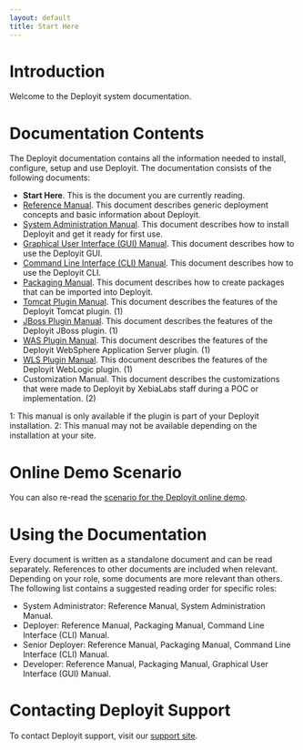 ```yaml
---
layout: default
title: Start Here
---
```


# Introduction #

Welcome to the Deployit system documentation.

# Documentation Contents #

The Deployit documentation contains all the information needed to install, configure, setup and use Deployit. The documentation consists of the following documents:

* **Start Here**. This is the document you are currently reading.
* [Reference Manual](referencemanual.html). This document describes generic deployment concepts and basic information about Deployit.
* [System Administration Manual](systemadminmanual.html). This document describes how to install Deployit and get it ready for first use.
* [Graphical User Interface (GUI) Manual](guimanual.html). This document describes how to use the Deployit GUI.
* [Command Line Interface (CLI) Manual](climanual.html). This document describes how to use the Deployit CLI.
* [Packaging Manual](packagingmanual.html). This document describes how to create packages that can be imported into Deployit.
* [Tomcat Plugin Manual](tomcat-pluginmanual.html). This document describes the features of the Deployit Tomcat plugin. (1)
* [JBoss Plugin Manual](jbossas-pluginmanual.html). This document describes the features of the Deployit JBoss plugin. (1)
* [WAS Plugin Manual](was-pluginmanual.html). This document describes the features of the Deployit WebSphere Application Server plugin. (1)
* [WLS Plugin Manual](wls-pluginmanual.html). This document describes the features of the Deployit WebLogic plugin. (1)
* Customization Manual. This document describes the customizations that were made to Deployit by XebiaLabs staff during a POC or implementation. (2)

1: This manual is only available if the plugin is part of your Deployit installation.
2: This manual may not be available depending on the installation at your site.

# Online Demo Scenario #

You can also re-read the [scenario for the Deployit online demo](demoscenario.html).

# Using the Documentation #

Every document is written as a standalone document and can be read separately. References to other documents are included when relevant. Depending on your role, some documents are more relevant than others. The following list contains a suggested reading order for specific roles:

* System Administrator: Reference Manual, System Administration Manual.
* Deployer: Reference Manual, Packaging Manual, Command Line Interface (CLI) Manual.
* Senior Deployer: Reference Manual, Packaging Manual, Command Line Interface (CLI) Manual.
* Developer: Reference Manual, Packaging Manual, Graphical User Interface (GUI) Manual.

# Contacting Deployit Support #

To contact Deployit support, visit our [support site](http://support.xebialabs.com).

